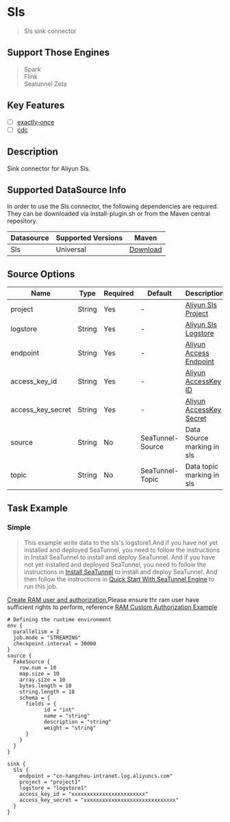 # Sls

> Sls sink connector

## Support Those Engines

> Spark<br/>
> Flink<br/>
> Seatunnel Zeta<br/>

## Key Features

- [ ] [exactly-once](../../concept/connector-v2-features.md)
- [ ] [cdc](../../concept/connector-v2-features.md)

## Description

Sink connector for Aliyun Sls.

## Supported DataSource Info

In order to use the Sls connector, the following dependencies are required.
They can be downloaded via install-plugin.sh or from the Maven central repository.

| Datasource | Supported Versions | Maven                                                                             |
|------------|--------------------|-----------------------------------------------------------------------------------|
| Sls        | Universal          | [Download](https://mvnrepository.com/artifact/org.apache.seatunnel/connector-sls) |

## Source Options

| Name                                | Type    | Required | Default          | Description                                                                                                                                      |
|-------------------------------------|---------|----------|------------------|--------------------------------------------------------------------------------------------------------------------------------------------------|
| project                             | String  | Yes      | -                | [Aliyun Sls Project](https://help.aliyun.com/zh/sls/user-guide/manage-a-project?spm=a2c4g.11186623.0.0.6f9755ebyfaYSl)                           |
| logstore                            | String  | Yes      | -                | [Aliyun Sls Logstore](https://help.aliyun.com/zh/sls/user-guide/manage-a-logstore?spm=a2c4g.11186623.0.0.13137c08nfuiBC)                         |
| endpoint                            | String  | Yes      | -                | [Aliyun Access Endpoint](https://help.aliyun.com/zh/sls/developer-reference/api-sls-2020-12-30-endpoint?spm=a2c4g.11186623.0.0.548945a8UyJULa)   |
| access_key_id                       | String  | Yes      | -                | [Aliyun AccessKey ID](https://help.aliyun.com/zh/ram/user-guide/create-an-accesskey-pair?spm=a2c4g.11186623.0.0.4a6e4e554CKhSc#task-2245479)     |
| access_key_secret                   | String  | Yes      | -                | [Aliyun AccessKey Secret](https://help.aliyun.com/zh/ram/user-guide/create-an-accesskey-pair?spm=a2c4g.11186623.0.0.4a6e4e554CKhSc#task-2245479) |
| source                              | String  | No       | SeaTunnel-Source | Data Source marking in sls                                                                                                                       |
| topic                               | String  | No       | SeaTunnel-Topic  | Data topic marking in sls                                                                                                                        |

## Task Example

### Simple

> This example write data to the sls's logstore1.And if you have not yet installed and deployed SeaTunnel, you need to follow the instructions in Install SeaTunnel to install and deploy SeaTunnel. And if you have not yet installed and deployed SeaTunnel, you need to follow the instructions in [Install SeaTunnel](../../start-v2/locally/deployment.md) to install and deploy SeaTunnel. And then follow the instructions in [Quick Start With SeaTunnel Engine](../../start-v2/locally/quick-start-seatunnel-engine.md) to run this job.

[Create RAM user and authorization](https://help.aliyun.com/zh/sls/create-a-ram-user-and-authorize-the-ram-user-to-access-log-service?spm=a2c4g.11186623.0.i4),Please ensure thr ram user have sufficient rights to perform, reference [RAM Custom Authorization Example](https://help.aliyun.com/zh/sls/use-custom-policies-to-grant-permissions-to-a-ram-user?spm=a2c4g.11186623.0.0.4a6e4e554CKhSc#reference-s3z-m1l-z2b)

```hocon
# Defining the runtime environment
env {
  parallelism = 2
  job.mode = "STREAMING"
  checkpoint.interval = 30000
}
source {
  FakeSource {
    row.num = 10
    map.size = 10
    array.size = 10
    bytes.length = 10
    string.length = 10
    schema = {
      fields = {
            id = "int"
            name = "string"
            description = "string"
            weight = "string"
      }
    }
  }
}

sink {
  Sls {
    endpoint = "cn-hangzhou-intranet.log.aliyuncs.com"
    project = "project1"
    logstore = "logstore1"
    access_key_id = "xxxxxxxxxxxxxxxxxxxxxxxx"
    access_key_secret = "xxxxxxxxxxxxxxxxxxxxxxxxxxxxxx"
  }
}
```

